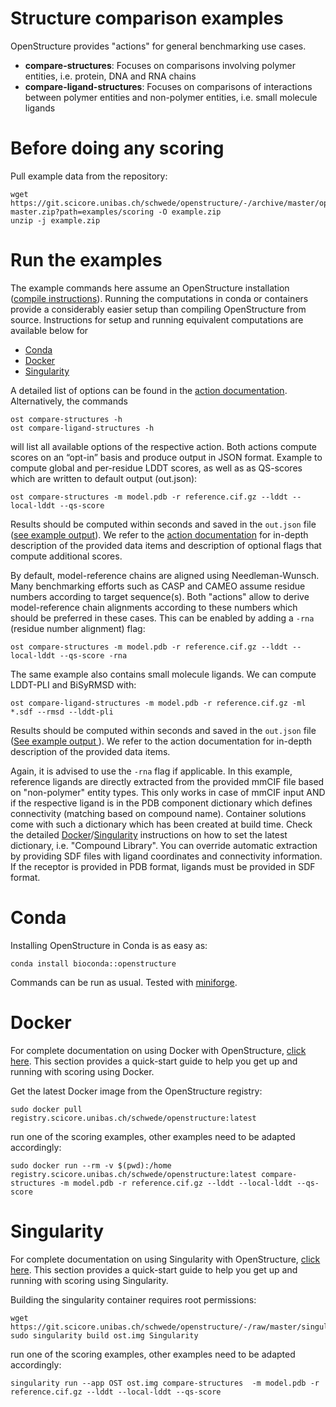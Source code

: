 Structure comparison examples
=============================

OpenStructure provides "actions" for general benchmarking use cases.

* **compare-structures**: Focuses on comparisons involving polymer entities, i.e.
  protein, DNA and RNA chains
* **compare-ligand-structures**: Focuses on comparisons of interactions between
  polymer entities and non-polymer entities, i.e. small molecule ligands
  
# Before doing any scoring
Pull example data from the repository:

```
wget https://git.scicore.unibas.ch/schwede/openstructure/-/archive/master/openstructure-master.zip?path=examples/scoring -O example.zip
unzip -j example.zip
```

# Run the examples

The example commands here assume an OpenStructure installation
([compile instructions](https://openstructure.org/docs/install/)).
Running the computations in conda or containers provide a considerably easier
setup than compiling OpenStructure from source. Instructions for setup and
running equivalent computations are available below for

* [Conda](#conda)
* [Docker](#docker)
* [Singularity](#singularity)

A detailed list of options can be found in the
[action documentation](https://openstructure.org/docs/actions/).
Alternatively, the commands

```
ost compare-structures -h
ost compare-ligand-structures -h
```

will list all available options of the respective action. Both actions compute
scores on an “opt-in” basis and produce output in JSON format. Example to compute
global and per-residue LDDT scores, as well as as QS-scores which are written to
default output (out.json):

```
ost compare-structures -m model.pdb -r reference.cif.gz --lddt --local-lddt --qs-score
```

Results should be computed within seconds and saved in the `out.json` file
([see example output](compare-structures_example_out.json)). We refer to the
[action documentation](https://openstructure.org/docs/actions/) for in-depth
description of the provided data items and description of optional flags that
compute additional scores.

By default, model-reference chains are aligned using Needleman-Wunsch.
Many benchmarking efforts such as CASP and CAMEO assume residue numbers
according to target sequence(s). Both "actions" allow to derive model-reference
chain alignments according to these numbers which should be preferred in these
cases. This can be enabled by adding a `-rna` (residue number alignment) flag:

```
ost compare-structures -m model.pdb -r reference.cif.gz --lddt --local-lddt --qs-score -rna
```

The same example also contains small molecule ligands.
We can compute LDDT-PLI and BiSyRMSD with:

```
ost compare-ligand-structures -m model.pdb -r reference.cif.gz -ml *.sdf --rmsd --lddt-pli
```

Results should be computed within seconds and saved in the `out.json` file
([See example output ](compare-ligand-structures_example_out.json)). We refer
to the action documentation for in-depth description of the provided data
items.

Again, it is advised to use the `-rna` flag if applicable. In this example,
reference ligands are directly extracted from the provided mmCIF file based on
"non-polymer" entity types.
This only works in case of mmCIF input AND if the respective ligand is in the
PDB component dictionary which defines connectivity (matching based on compound
name).
Container solutions come with such a dictionary which has been created at build
time. Check the detailed
[Docker](https://git.scicore.unibas.ch/schwede/openstructure/tree/master/docker)/[Singularity](https://git.scicore.unibas.ch/schwede/openstructure/tree/master/singularity)
instructions on how to set the latest dictionary, i.e. "Compound Library".
You can override automatic extraction by providing SDF files with ligand
coordinates and connectivity information. If the receptor is provided in
PDB format, ligands must be provided in SDF format.

# Conda

Installing OpenStructure in Conda is as easy as:

```
conda install bioconda::openstructure
```

Commands can be run as usual. Tested with [miniforge](https://conda-forge.org/miniforge/).

# Docker

For complete documentation on using Docker with OpenStructure, 
[click here](https://git.scicore.unibas.ch/schwede/openstructure/tree/master/docker).
This section provides a quick-start guide to help you get up and running with scoring using Docker.

Get the latest Docker image from the OpenStructure registry:

```
sudo docker pull registry.scicore.unibas.ch/schwede/openstructure:latest
```

run one of the scoring examples, other examples need to be adapted accordingly:

```
sudo docker run --rm -v $(pwd):/home registry.scicore.unibas.ch/schwede/openstructure:latest compare-structures -m model.pdb -r reference.cif.gz --lddt --local-lddt --qs-score
```

# Singularity

For complete documentation on using Singularity with OpenStructure, 
[click here](https://git.scicore.unibas.ch/schwede/openstructure/tree/master/singularity).
This section provides a quick-start guide to help you get up and running with scoring using Singularity.

Building the singularity container requires root permissions:

```
wget https://git.scicore.unibas.ch/schwede/openstructure/-/raw/master/singularity/Singularity
sudo singularity build ost.img Singularity
```

run one of the scoring examples, other examples need to be adapted accordingly:

```
singularity run --app OST ost.img compare-structures  -m model.pdb -r reference.cif.gz --lddt --local-lddt --qs-score
```
